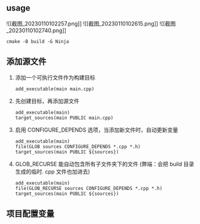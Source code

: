 ## usage
![[截图_20230110102257.png]]
![[截图_20230110102615.png]]
![[截图_20230110102740.png]]
```
cmake -B build -G Ninja
```

## 添加源文件
1. 添加一个可执行文件作为构建目标
	```
	add_executable(main main.cpp)
	```
2. 先创建目标，再添加源文件
	```
	add_executable(main)
	target_sources(main PUBLIC main.cpp)
	```
3. 启用 CONFIGURE_DEPENDS 选项，当添加新文件时，自动更新变量
	```
	add_executable(main)
	file(GLOB sources CONFIGURE_DEPENDS *.cpp *.h)
	target_sources(main PUBLIC ${sources})
	```
4. GLOB_RECURSE 能自动包含所有子文件夹下的文件 (弊端：会把 build 目录生成的临时. cpp 文件也加进去)
	```
    add_executable(main)
	file(GLOB_RECURSE sources CONFIGURE_DEPENDS *.cpp *.h)
	target_sources(main PUBLIC ${sources})
	```

## 项目配置变量

